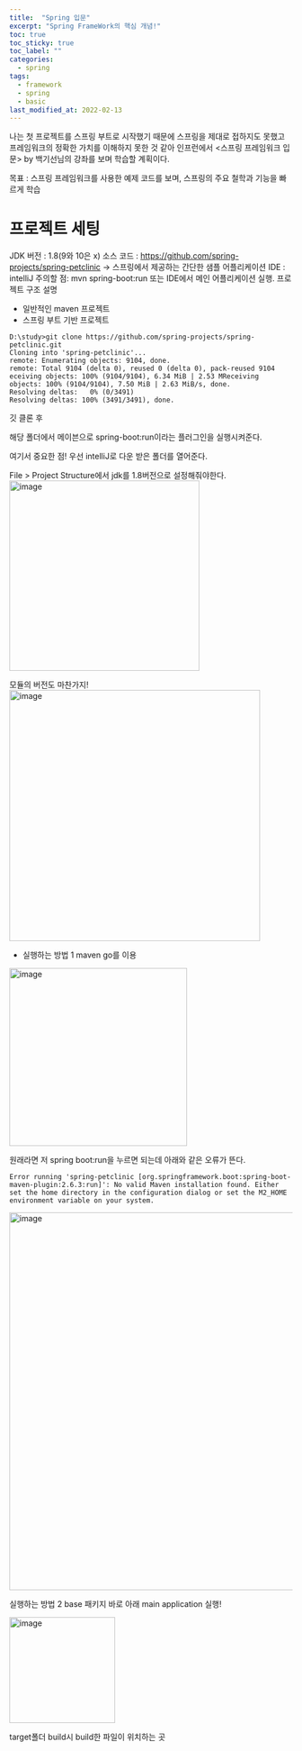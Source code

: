 ```yaml
---
title:  "Spring 입문"
excerpt: "Spring FrameWork의 핵심 개념!"
toc: true
toc_sticky: true
toc_label: ""
categories:
  - spring
tags:
  - framework
  - spring
  - basic
last_modified_at: 2022-02-13
---
```


나는 첫 프로젝트를 스프링 부트로 시작했기 때문에 스프링을 제대로 접하지도 못했고 프레임워크의 정확한 가치를 이해하지 못한 것 같아 인프런에서 <스프링 프레임워크 입문> by 백기선님의 강좌를 보며 학습할 계획이다.

목표 : 스프링 프레임워크를 사용한 예제 코드를 보며, 스프링의 주요 철학과 기능을 빠르게 학습

# 프로젝트 세팅

JDK 버전 : 1.8(9와 10은 x)
소스 코드 : https://github.com/spring-projects/spring-petclinic
-> 스프링에서 제공하는 간단한 샘플 어플리케이션 
IDE : intelliJ
주의할 점: mvn spring-boot:run 또는 IDE에서 메인 어플리케이션 실행.
프로젝트 구조 설명
- 일반적인 maven 프로젝트
- 스프링 부트 기반 프로젝트

```
D:\study>git clone https://github.com/spring-projects/spring-petclinic.git
Cloning into 'spring-petclinic'...
remote: Enumerating objects: 9104, done.
remote: Total 9104 (delta 0), reused 0 (delta 0), pack-reused 9104 eceiving objects: 100% (9104/9104), 6.34 MiB | 2.53 MReceiving objects: 100% (9104/9104), 7.50 MiB | 2.63 MiB/s, done.
Resolving deltas:   0% (0/3491)
Resolving deltas: 100% (3491/3491), done.
```

깃 클론 후 

해당 폴더에서 메이븐으로 spring-boot:run이라는 플러그인을 실행시켜준다.

여기서 중요한 점! 
우선 intelliJ로 다운 받은 폴더를 열어준다.

File > Project Structure에서 jdk를 1.8버전으로 설정해줘야한다.
<img width="338" alt="image" src="https://user-images.githubusercontent.com/86641773/153872027-77e456a8-43bb-44e7-8b16-a8c705b35b70.png">

모듈의 버전도 마찬가지!
<img width="446" alt="image" src="https://user-images.githubusercontent.com/86641773/153875829-bd324f7b-ebe8-4cf1-96c9-fe65365330bf.png">


- 실행하는 방법 1
maven go를 이용

<img width="316" alt="image" src="https://user-images.githubusercontent.com/86641773/153877112-7f13ede6-b06d-4def-bc51-3f25de3297fe.png">  

원래라면 저 spring boot:run을 누르면 되는데 아래와 같은 오류가 뜬다.

```
Error running 'spring-petclinic [org.springframework.boot:spring-boot-maven-plugin:2.6.3:run]': No valid Maven installation found. Either set the home directory in the configuration dialog or set the M2_HOME environment variable on your system.
```

<img width="671" alt="image" src="https://user-images.githubusercontent.com/86641773/153877424-59edcace-78e6-4163-9e3a-e1bfedce4e3d.png">


실행하는 방법 2
base 패키지 바로 아래 main application 실행!

<img width="188" alt="image" src="https://user-images.githubusercontent.com/86641773/153878529-38973dcb-1e12-4ed3-a5db-ea751c38b2be.png">

target폴더  build시 build한 파일이 위치하는 곳 